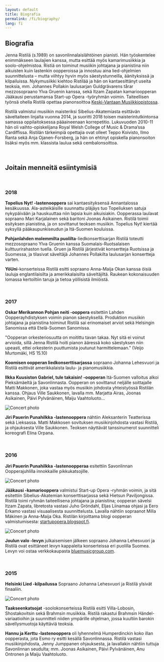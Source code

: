 ```yaml
---
layout: default
title: Biografia
permalink: /fi/biography/
lang: fi
---
```


## Biografia

Jenna Ristilä (s.1989) on savonlinnalaislähtöinen pianisti. Hän työskentelee enimmäkseen laulajien kanssa, mutta esittää myös kamarimusiikkia ja soolo-ohjelmistoa. Ristiä on toiminut musiikin johtajana ja pianistina niin aikuisten kuin lastenkin oopperoissa ja innostuu aina lied-ohjelmien suunnittelusta – mutta viihtyy hyvin myös säestystunneilla, äänityksissä ja kilpailuissa. Nykymusiikki kiehtoo Ristilää ja hän on kantaesittänyt useita teoksia, mm. Johannes Pollakin laulusarjan Guldgrävarens tårar mezzosopraano Ylva Gruenin kanssa, sekä Itzam Zapatan kamarioopperan Jääkausi perustamansa Start-up Opera -työryhmän voimin. Taiteellisen työnsä ohella Ristilä opettaa pianonsoittoa [Keski-Vantaan Musiikkiopistossa](http://kevamo.com/).

Ristilä valmistui musiikin maisteriksi Sibelius-Akatemiasta esittävän säveltaiteen linjalta vuonna 2014, ja suoritti 2018 toisen maisterintutkintonsa samassa oppilaitoksessa pääaineenaan korrepetitio. Lukuvuoden 2010-11 hän oli vaihto-opiskelijana Royal Welsh College of Music & Drama’ssa Cardiffissa. Ristilän tärkeimpiä opettajia ovat olleet Teppo Koivisto, Ilmo Ranta sekä Anja Ojanen-Forsberg, ja hän on ehtinyt opiskella pianonsoiton lisäksi myös mm. klassista laulua sekä cembalonsoittoa.

<br/>

## Joitain menneitä esiintymisiä

<br/>

### 2018

__Topelius Nyt! -lastenooppera__ sai kantaesityksensä Annantalossa kesäkuussa. Ala-asteikäisille suunnattu pläjäys tuo Topeliuksen satuja nykypäivään ja hauskuuttaa niin lapsia kuin aikuisiakin. Oopperassa laulavat sopraano Mari Karjalainen sekä baritoni Joonas Asikainen. Ristilä toimii esityksen pianistina, ja on sovittanut teoksen musiikin. Topelius Nyt! kiertää syksyllä pääkaupunkiseudun ja Itä-Suomen kouluissa.

__Pohjanlahden molemmilta puolilta__-liedkonserttisarjan Ristilä toteutti mezzosopraano Ylva Gruenin kanssa Suomalais-Ruotsalaisen kulttuurirahaston tuella. Gruen ja Ristilä järjestivät konsertteja Ruotsissa ja Suomessa, ja tilasivat säveltäjä Johannes Pollakilta laulusarjan konsertteja varten.

__YöUni__-konserteissa Ristilä esitti sopraano Anna-Maija Okan kanssa öisiä lauluja englantilaisilta ja amerikkalaisilta säveltäjiltä. Raukean kokonaisuuden lomassa kertoiltiin taruja ja tietoa yöllisistä ilmiöistä.

<br/>

### 2017

__Oskar Merikannon Pohjan neiti -ooppera__ esitettiin Lahden Oopperayhdistyksen voimin pianon säestyksellä. Produktion musiikin johtajana ja pianistina toiminut Ristilä sai erinomaiset arviot sekä Helsingin Sanomissa että Etelä-Suomen Sanomissa.

"Oopperan orkesteriosuutta on moitittu tavan takaa. Nyt sitä ei voinut arvioida, sillä Jenna Ristilä hoiti pianon ääressä koko säestyksen niin upeasti, ettei orkesterin puuttumista joutunut harmittelemaan." (Veijo Murtomäki, HS 15.10)

__Koomisen oopperan liedkonserttisarjassa__ sopraano Johanna Lehesvuori ja Ristilä esittivät amerikkalaista laulu- ja pianomusiikkia.

__Ilkka Kuusiston Gabriel, tule takaisin! -oopperan__ Itä-Suomen valloitus alkoi Pieksämäeltä ja Savonlinnasta. Oopperan on sovittanut neljälle soittajalle Matti Makkonen, joka vastaa myös musiikin johdosta yhteistyössä Ristilän kanssa. Ohjaus Ville Saukkonen, lavalla mm. Marjatta Airas, Joonas Asikainen, Päivi Pylvänäinen, Maiju Vaahtoluoto...

![Concert photo](../../images/gabriel.jpg)

__Jiri Pauerin Punahilkka -lastenooppera__ nähtiin Aleksanterin Teatterissa sekä Lieksassa. Matti Makkosen sovituksen musiikinjohdosta vastasi Ristilä, ja ohjauksesta Ville Saukkonen. Teoksen näyttävät tanssinumerot suunnitteli koreografi Elina Orpana.

<br/>

### 2016

__Jiri Pauerin Punahilkka -lastenoopperaa__ esitettiin Savonlinnan Oopperajuhlilla innokkaille pikkukatsojille.

![Concert photo](../../images/punahilkka.jpg)

__Jääkausi -kamariooppera__ valmistui Start-up Opera -ryhmän voimin, ja sitä esitettiin Sibelius-Akatemian konserttisarjassa sekä Hietsun Paviljongissa. Ristilä toimi ryhmän taiteellisena johtajana ja pianistina; oopperan sävelsi Itzam Zapata, libretosta vastasi Juho Gröndahl, Eljas Liinamaa ohjasi ja Eero Erkamo vastasi visuaalisesta suunnittelusta. Lavalla nähtiin sopraanot Milla Mäkinen ja Anna-Maija Oka. Ristilän kirjoittama blogi oopperan valmistumisesta: [startupopera.blogspot.fi](http://startupopera.blogspot.fi).

![Concert photo](../../images/jaakausi.jpg)

__Joulun valo -levyn__ julkaisemisen jälkeen sopraano Johanna Lehesvuori ja Ristilä ovat esittäneet levyn kappaleita konserteissa eri puolilla Suomea. Levyn voi ostaa verkkokaupasta [bluemusicgroup.com](http://bluemusicgroup.com).

<br/>

### 2015

__Helsinki Lied -kilpailussa__ Sopraano Johanna Lehesvuori ja Ristilä ylsivät finaaliin.

![Concert photo](../../images/lied.jpg)

__Taakseenkatsojat__ -soolokonserteissa Ristilä esitti Villa-Lobosin, Shostakovitsin sekä Brahmsin musiikkia. Ristilä rakastui Brahmsin Händel-variaatioihin ja suunnitteli niiden ympärille ohjelman, jossa kuultiin barokin sävellysmuotoja käyttäviä teoksia. 

__Hannu ja Kerttu -lastenooppera__ oli lyhennelmä Humperdinckin koko illan oopperasta, jota Esmo ry esitti kesällä Savonlinnassa. Ristilä vastasi musiikinjohdosta, Jenny Jumppanen ohjauksesta, ja lavallakin nähtiin tuttuja Savonlinnan seudulta; mm. Joonas Asikainen, Päivi Pylvänäinen, Anu Ontronen ja Maiju Vaahtoluoto.

<br/>
